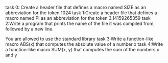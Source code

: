 task 0: Create a header file that defines a macro named SIZE as an abbreviation for the token 1024
task 1:Create a header file that defines a macro named PI as an abbreviation for the token 3.14159265359
task 2:Write a program that prints the name of the file it was compiled from, followed by a new line.

You are allowed to use the standard library
task 3:Write a function-like macro ABS(x) that computes the absolute value of a number x
task 4:Write a function-like macro SUM(x, y) that computes the sum of the numbers x and y

